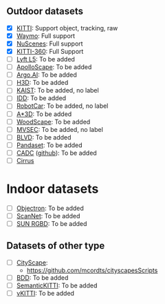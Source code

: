 ## Outdoor datasets

<!-- TODO: create a table for all the dataset, marking availability -->

- [x] [KITTI](http://www.cvlibs.net/datasets/kitti/): Support object, tracking, raw
- [x] [Waymo](https://waymo.com/open/data/): Full support
- [x] [NuScenes](https://www.nuscenes.org/): Full support
- [x] [KITTI-360](http://www.cvlibs.net/datasets/kitti-360/): Full Support
- [ ] [Lyft L5](https://level5.lyft.com/dataset/): To be added
- [ ] [ApolloScape](http://apolloscape.auto/): To be added
- [ ] [Argo.AI](https://www.argoverse.org/data.html#download-link): To be added
- [ ] [H3D](https://usa.honda-ri.com/H3D): To be added
- [ ] [KAIST](http://irap.kaist.ac.kr/dataset/): To be added, no label
- [ ] [IDD](http://idd.insaan.iiit.ac.in/): To be added
- [ ] [RobotCar](https://robotcar-dataset.robots.ox.ac.uk/): To be added, no label
- [ ] [A*3D](https://arxiv.org/pdf/1909.07541.pdf): To be added
- [ ] [WoodScape](https://github.com/valeoai/woodscape): To be added
- [ ] [MVSEC](https://daniilidis-group.github.io/mvsec/): To be added, no label
- [ ] [BLVD](https://github.com/VCCIV/BLVD): To be added
- [ ] [Pandaset](https://pandaset.org/): To be added
- [ ] [CADC](http://cadcd.uwaterloo.ca/) ([github](https://github.com/mpitropov/cadc_devkit)): To be added
- [ ] [Cirrus](https://arxiv.org/pdf/2012.02938.pdf)

# Indoor datasets
- [ ] [Objectron](https://github.com/google-research-datasets/Objectron): To be added
- [ ] [ScanNet](http://www.scan-net.org/): To be added
- [ ] [SUN RGBD](http://rgbd.cs.princeton.edu/): To be added

## Datasets of other type
- [ ] [CityScape](https://www.cityscapes-dataset.com/):
  - https://github.com/mcordts/cityscapesScripts
- [ ] [BDD](https://bdd-data.berkeley.edu/): To be added
- [ ] [SemanticKITTI](http://www.semantic-kitti.org/): To be added
- [ ] [vKITTI](https://github.com/VisualComputingInstitute/vkitti3D-dataset): To be added
